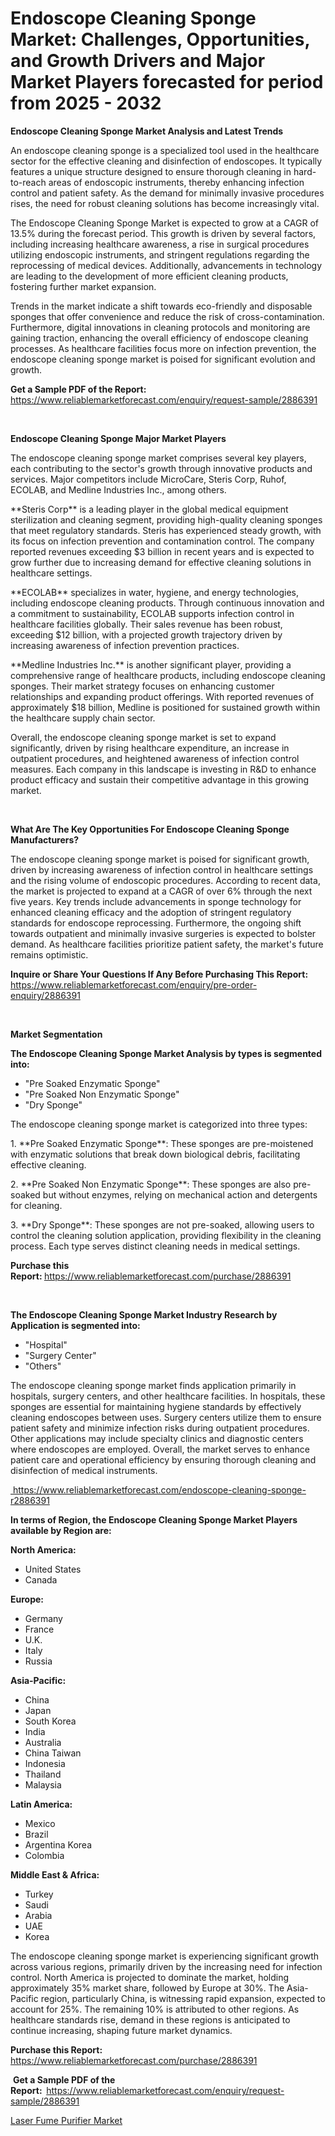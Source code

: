 <p><h1>Endoscope Cleaning Sponge Market: Challenges, Opportunities, and Growth Drivers and Major Market Players forecasted for period from 2025 - 2032</h1></p><p><strong>Endoscope Cleaning Sponge Market Analysis and Latest Trends</strong></p>
<p><p>An endoscope cleaning sponge is a specialized tool used in the healthcare sector for the effective cleaning and disinfection of endoscopes. It typically features a unique structure designed to ensure thorough cleaning in hard-to-reach areas of endoscopic instruments, thereby enhancing infection control and patient safety. As the demand for minimally invasive procedures rises, the need for robust cleaning solutions has become increasingly vital.</p><p>The Endoscope Cleaning Sponge Market is expected to grow at a CAGR of 13.5% during the forecast period. This growth is driven by several factors, including increasing healthcare awareness, a rise in surgical procedures utilizing endoscopic instruments, and stringent regulations regarding the reprocessing of medical devices. Additionally, advancements in technology are leading to the development of more efficient cleaning products, fostering further market expansion. </p><p>Trends in the market indicate a shift towards eco-friendly and disposable sponges that offer convenience and reduce the risk of cross-contamination. Furthermore, digital innovations in cleaning protocols and monitoring are gaining traction, enhancing the overall efficiency of endoscope cleaning processes. As healthcare facilities focus more on infection prevention, the endoscope cleaning sponge market is poised for significant evolution and growth.</p></p>
<p><strong>Get a Sample PDF of the Report:&nbsp;</strong> <a href="https://www.reliablemarketforecast.com/enquiry/request-sample/2886391?utm_campaign=3530&utm_medium=2&utm_source=Github&utm_content=ia&utm_term=13032025&utm_id=endoscope-cleaning-sponge">https://www.reliablemarketforecast.com/enquiry/request-sample/2886391</a></p>
<p>&nbsp;</p>
<p><strong>Endoscope Cleaning Sponge Major Market Players</strong></p>
<p><p>The endoscope cleaning sponge market comprises several key players, each contributing to the sector's growth through innovative products and services. Major competitors include MicroCare, Steris Corp, Ruhof, ECOLAB, and Medline Industries Inc., among others.</p><p>**Steris Corp** is a leading player in the global medical equipment sterilization and cleaning segment, providing high-quality cleaning sponges that meet regulatory standards. Steris has experienced steady growth, with its focus on infection prevention and contamination control. The company reported revenues exceeding $3 billion in recent years and is expected to grow further due to increasing demand for effective cleaning solutions in healthcare settings.</p><p>**ECOLAB** specializes in water, hygiene, and energy technologies, including endoscope cleaning products. Through continuous innovation and a commitment to sustainability, ECOLAB supports infection control in healthcare facilities globally. Their sales revenue has been robust, exceeding $12 billion, with a projected growth trajectory driven by increasing awareness of infection prevention practices.</p><p>**Medline Industries Inc.** is another significant player, providing a comprehensive range of healthcare products, including endoscope cleaning sponges. Their market strategy focuses on enhancing customer relationships and expanding product offerings. With reported revenues of approximately $18 billion, Medline is positioned for sustained growth within the healthcare supply chain sector.</p><p>Overall, the endoscope cleaning sponge market is set to expand significantly, driven by rising healthcare expenditure, an increase in outpatient procedures, and heightened awareness of infection control measures. Each company in this landscape is investing in R&D to enhance product efficacy and sustain their competitive advantage in this growing market.</p></p>
<p>&nbsp;</p>
<p><strong>What Are The Key Opportunities For Endoscope Cleaning Sponge Manufacturers?</strong></p>
<p><p>The endoscope cleaning sponge market is poised for significant growth, driven by increasing awareness of infection control in healthcare settings and the rising volume of endoscopic procedures. According to recent data, the market is projected to expand at a CAGR of over 6% through the next five years. Key trends include advancements in sponge technology for enhanced cleaning efficacy and the adoption of stringent regulatory standards for endoscope reprocessing. Furthermore, the ongoing shift towards outpatient and minimally invasive surgeries is expected to bolster demand. As healthcare facilities prioritize patient safety, the market's future remains optimistic.</p></p>
<p><strong>Inquire or Share Your Questions If Any Before Purchasing This Report:</strong> <a href="https://www.reliablemarketforecast.com/enquiry/pre-order-enquiry/2886391?utm_campaign=3530&utm_medium=2&utm_source=Github&utm_content=ia&utm_term=13032025&utm_id=endoscope-cleaning-sponge">https://www.reliablemarketforecast.com/enquiry/pre-order-enquiry/2886391</a></p>
<p>&nbsp;</p>
<p><strong>Market Segmentation</strong></p>
<p><strong>The Endoscope Cleaning Sponge Market Analysis by types is segmented into:</strong></p>
<p><ul><li>"Pre Soaked Enzymatic Sponge"</li><li>"Pre Soaked Non Enzymatic Sponge"</li><li>"Dry Sponge"</li></ul></p>
<p><p>The endoscope cleaning sponge market is categorized into three types: </p><p>1. **Pre Soaked Enzymatic Sponge**: These sponges are pre-moistened with enzymatic solutions that break down biological debris, facilitating effective cleaning.</p><p>2. **Pre Soaked Non Enzymatic Sponge**: These sponges are also pre-soaked but without enzymes, relying on mechanical action and detergents for cleaning.</p><p>3. **Dry Sponge**: These sponges are not pre-soaked, allowing users to control the cleaning solution application, providing flexibility in the cleaning process. Each type serves distinct cleaning needs in medical settings.</p></p>
<p><strong>Purchase this Report:&nbsp;</strong><a href="https://www.reliablemarketforecast.com/purchase/2886391?utm_campaign=3530&utm_medium=2&utm_source=Github&utm_content=ia&utm_term=13032025&utm_id=endoscope-cleaning-sponge">https://www.reliablemarketforecast.com/purchase/2886391</a></p>
<p>&nbsp;</p>
<p><strong>The Endoscope Cleaning Sponge Market Industry Research by Application is segmented into:</strong></p>
<p><ul><li>"Hospital"</li><li>"Surgery Center"</li><li>"Others"</li></ul></p>
<p><p>The endoscope cleaning sponge market finds application primarily in hospitals, surgery centers, and other healthcare facilities. In hospitals, these sponges are essential for maintaining hygiene standards by effectively cleaning endoscopes between uses. Surgery centers utilize them to ensure patient safety and minimize infection risks during outpatient procedures. Other applications may include specialty clinics and diagnostic centers where endoscopes are employed. Overall, the market serves to enhance patient care and operational efficiency by ensuring thorough cleaning and disinfection of medical instruments.</p></p>
<p><a href="https://www.reliablemarketforecast.com/endoscope-cleaning-sponge-r2886391?utm_campaign=3530&utm_medium=2&utm_source=Github&utm_content=ia&utm_term=13032025&utm_id=endoscope-cleaning-sponge">&nbsp;https://www.reliablemarketforecast.com/endoscope-cleaning-sponge-r2886391</a></p>
<p><strong>In terms of Region, the Endoscope Cleaning Sponge Market Players available by Region are:</strong></p>
<p>
    <p> <strong> North America: </strong>
        <ul>
            <li>United States</li>
            <li>Canada</li>
        </ul>
        </p> 
    <p> <strong> Europe: </strong>
        <ul>
            <li>Germany</li>
            <li>France</li>
            <li>U.K.</li>
            <li>Italy</li>
            <li>Russia</li>
        </ul>
        </p> 
    <p> <strong> Asia-Pacific: </strong>
        <ul>
            <li>China</li>
            <li>Japan</li>
            <li>South Korea</li>
            <li>India</li>
            <li>Australia</li>
            <li>China Taiwan</li>
            <li>Indonesia</li>
            <li>Thailand</li>
            <li>Malaysia</li>
        </ul>
        </p> 
    <p> <strong> Latin America: </strong>
        <ul>
            <li>Mexico</li>
            <li>Brazil</li>
            <li>Argentina Korea</li>
            <li>Colombia</li>
        </ul>
        </p> 
    <p> <strong> Middle East & Africa: </strong>
        <ul>
            <li>Turkey</li>
            <li>Saudi</li>
            <li>Arabia</li>
            <li>UAE</li>
            <li>Korea</li>
        </ul>
    </p>
    </p>
<p><p>The endoscope cleaning sponge market is experiencing significant growth across various regions, primarily driven by the increasing need for infection control. North America is projected to dominate the market, holding approximately 35% market share, followed by Europe at 30%. The Asia-Pacific region, particularly China, is witnessing rapid expansion, expected to account for 25%. The remaining 10% is attributed to other regions. As healthcare standards rise, demand in these regions is anticipated to continue increasing, shaping future market dynamics.</p></p>
<p><strong>Purchase this Report: </strong><a href="https://www.reliablemarketforecast.com/purchase/2886391?utm_campaign=3530&utm_medium=2&utm_source=Github&utm_content=ia&utm_term=13032025&utm_id=endoscope-cleaning-sponge">https://www.reliablemarketforecast.com/purchase/2886391</a></p>
<p>&nbsp;<strong>Get a Sample PDF of the Report:&nbsp;&nbsp;</strong><a href="https://www.reliablemarketforecast.com/enquiry/request-sample/2886391?utm_campaign=3530&utm_medium=2&utm_source=Github&utm_content=ia&utm_term=13032025&utm_id=endoscope-cleaning-sponge">https://www.reliablemarketforecast.com/enquiry/request-sample/2886391</a></p>
<p><strong></strong></p>
<p><p><a href="https://github.com/gunbybeahmg1/Market-Research-Report-List-1/blob/main/laser-fume-purifier-market.md?utm_campaign=3530&utm_medium=2&utm_source=Github&utm_content=ia&utm_term=13032025&utm_id=endoscope-cleaning-sponge">Laser Fume Purifier Market</a></p></p>